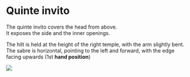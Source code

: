 # Quinte invito

The quinte invito covers the head from above.  
It exposes the side and the inner openings.

The hilt is held at the height of the right temple, with the arm slightly bent.
The sabre is horizontal, pointing to the left and forward, with the edge facing upwards (1st **hand position**)

![](resource:assets/images/kvint_invito.png)
